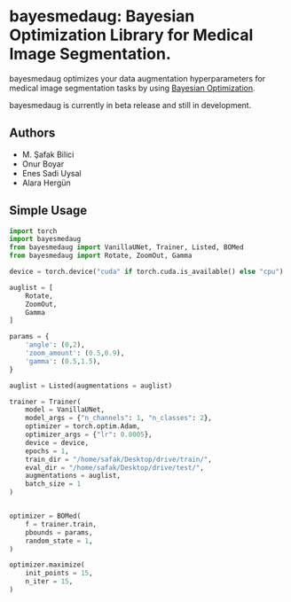 # bayesmedaug: Bayesian Optimization Library for Medical Image Segmentation.

bayesmedaug optimizes your data augmentation hyperparameters for medical image segmentation tasks by using [Bayesian Optimization](https://github.com/fmfn/BayesianOptimization).

bayesmedaug is currently in beta release and still in development.

## Authors
- M. Şafak Bilici
- Onur Boyar
- Enes Sadi Uysal
- Alara Hergün

## Simple Usage

```python
import torch
import bayesmedaug
from bayesmedaug import VanillaUNet, Trainer, Listed, BOMed
from bayesmedaug import Rotate, ZoomOut, Gamma

device = torch.device("cuda" if torch.cuda.is_available() else "cpu")

auglist = [
    Rotate,
    ZoomOut,
    Gamma
]

params = {
    'angle': (0,2),
    'zoom_amount': (0.5,0.9),
    'gamma': (0.5,1.5),
}

auglist = Listed(augmentations = auglist)

trainer = Trainer(
    model = VanillaUNet,
    model_args = {"n_channels": 1, "n_classes": 2},
    optimizer = torch.optim.Adam,
    optimizer_args = {"lr": 0.0005},
    device = device,
    epochs = 1,
    train_dir = "/home/safak/Desktop/drive/train/",
    eval_dir = "/home/safak/Desktop/drive/test/",
    augmentations = auglist,
    batch_size = 1
)


optimizer = BOMed(
    f = trainer.train,
    pbounds = params,
    random_state = 1,
)

optimizer.maximize(
    init_points = 15,
    n_iter = 15,
)
```
